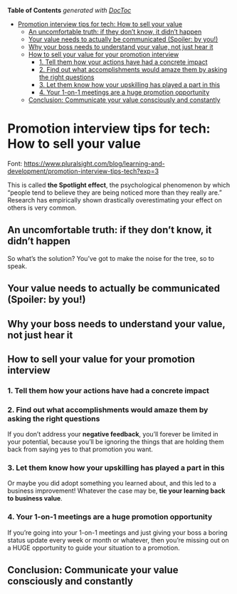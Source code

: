 <!-- START doctoc generated TOC please keep comment here to allow auto update -->
<!-- DON'T EDIT THIS SECTION, INSTEAD RE-RUN doctoc TO UPDATE -->
**Table of Contents**  *generated with [DocToc](https://github.com/thlorenz/doctoc)*

- [Promotion interview tips for tech: How to sell your value](#promotion-interview-tips-for-tech-how-to-sell-your-value)
  - [An uncomfortable truth: if they don’t know, it didn’t happen](#an-uncomfortable-truth-if-they-dont-know-it-didnt-happen)
  - [Your value needs to actually be communicated (Spoiler: by you!)](#your-value-needs-to-actually-be-communicated-spoiler-by-you)
  - [Why your boss needs to understand your value, not just hear it](#why-your-boss-needs-to-understand-your-value-not-just-hear-it)
  - [How to sell your value for your promotion interview](#how-to-sell-your-value-for-your-promotion-interview)
    - [1. Tell them how your actions have had a concrete impact](#1-tell-them-how-your-actions-have-had-a-concrete-impact)
    - [2. Find out what accomplishments would amaze them by asking the right questions](#2-find-out-what-accomplishments-would-amaze-them-by-asking-the-right-questions)
    - [3. Let them know how your upskilling has played a part in this](#3-let-them-know-how-your-upskilling-has-played-a-part-in-this)
    - [4. Your 1-on-1 meetings are a huge promotion opportunity](#4-your-1-on-1-meetings-are-a-huge-promotion-opportunity)
  - [Conclusion: Communicate your value consciously and constantly](#conclusion-communicate-your-value-consciously-and-constantly)

<!-- END doctoc generated TOC please keep comment here to allow auto update -->

# Promotion interview tips for tech: How to sell your value

Font: <https://www.pluralsight.com/blog/learning-and-development/promotion-interview-tips-tech?exp=3>

This is called **the Spotlight effect**, the psychological phenomenon by which “people tend to believe they are being noticed more than they really are.” Research has empirically shown drastically overestimating your effect on others is very common.

## An uncomfortable truth: if they don’t know, it didn’t happen

So what’s the solution? You’ve got to make the noise for the tree, so to speak.

## Your value needs to actually be communicated (Spoiler: by you!)

## Why your boss needs to understand your value, not just hear it

## How to sell your value for your promotion interview

### 1. Tell them how your actions have had a concrete impact

### 2. Find out what accomplishments would amaze them by asking the right questions

If you don’t address your **negative feedback**, you’ll forever be limited in your potential, because you’ll be ignoring the things that are holding them back from saying yes to that promotion you want.

### 3. Let them know how your upskilling has played a part in this

Or maybe you did adopt something you learned about, and this led to a business improvement!  Whatever the case may be, **tie your learning back to business value**.

### 4. Your 1-on-1 meetings are a huge promotion opportunity

If you’re going into your 1-on-1 meetings and just giving your boss a boring status update every week or month or whatever, then you’re missing out on a HUGE opportunity to guide your situation to a promotion.

## Conclusion: Communicate your value consciously and constantly
